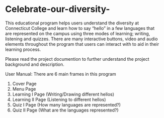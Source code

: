 # Celebrate-our-diversity-
This educational program helps users understand the diversity at Connecticut College and learn how to say “hello” in a few languages that are represented on the campus using three modes of learning; writing, listening and quizzes. There are many interactive buttons, video and audio elements throughout the program that users can interact with to aid in their learning process. 

Please read the project documention to further understand the project background and description. 

User Manual: There are 6 main frames in this program
1. Cover Page
2. Menu Page
3. Learning I Page (Writing/Drawing different hellos) 
4. Learning II Page (Listening to different hellos)
5. Quiz I Page (How many languages are represented?)
6. Quiz II Page (What are the languages represented?)

